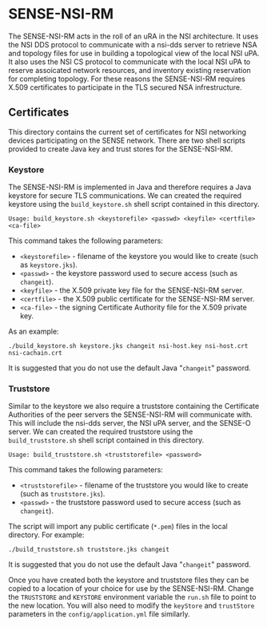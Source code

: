 # SENSE-NSI-RM #
The SENSE-NSI-RM acts in the roll of an uRA in the NSI architecture.  It uses the NSI DDS protocol to communicate with a nsi-dds server to retrieve NSA and topology files for use in building a topological view of the local NSI uPA.  It also uses the NSI CS protocol to communicate with the local NSI uPA to reserve assoicated network resources, and inventory existing reservation for completing topology.  For these reasons the SENSE-NSI-RM requires X.509 certificates to participate in the TLS secured NSA infrestructure.

## Certificates ##

This directory contains the current set of certificates for NSI networking devices participating on the SENSE network.  There are two shell scripts provided to create Java key and trust stores for the SENSE-NSI-RM.

### Keystore ###
The SENSE-NSI-RM is implemented in Java and therefore requires a Java keystore for secure TLS communications.  We can created the required keystore using the ``build_keystore.sh`` shell script contained in this directory.

``Usage: build_keystore.sh <keystorefile> <passwd> <keyfile> <certfile> <ca-file>``

This command takes the following parameters:

  - ``<keystorefile>`` - filename of the keystore you would like to create (such as ``keystore.jks``).
  - ``<passwd>`` - the keystore password used to secure access (such as ``changeit``).
  - ``<keyfile>`` - the X.509 private key file for the SENSE-NSI-RM server.
  - ``<certfile>`` - the X.509 public certificate for the SENSE-NSI-RM server.
  - ``<ca-file>`` - the signing Certificate Authority file for the X.509 private key.

As an example:
  
``./build_keystore.sh keystore.jks changeit nsi-host.key nsi-host.crt nsi-cachain.crt``

It is suggested that you do not use the default Java "``changeit``" password.

### Truststore ###
Similar to the keystore we also require a truststore containing the Certificate Authorities of the peer servers the SENSE-NSI-RM will communicate with.  This will include the nsi-dds server, the NSI uPA server, and the SENSE-O server.  We can created the required truststore using the ``build_truststore.sh`` shell script contained in this directory.

``Usage: build_truststore.sh <truststorefile> <password>``

This command takes the following parameters:

  - ``<truststorefile>`` - filename of the truststore you would like to create (such as ``truststore.jks``).
  - ``<passwd>`` - the truststore password used to secure access (such as ``changeit``).  

The script will import any public certificate (``*.pem``) files in the local directory.  For example:

``./build_truststore.sh truststore.jks changeit``
  
It is suggested that you do not use the default Java "``changeit``" password.

Once you have created both the keystore and truststore files they can be copied to a location of your choice for use by the SENSE-NSI-RM.  Change the ``TRUSTSTORE`` and ``KEYSTORE`` environment variable the ``run.sh`` file to point to the new location.  You will also need to modify the ``keyStore`` and ``trustStore`` parameters in the ``config/application.yml`` file similarly.